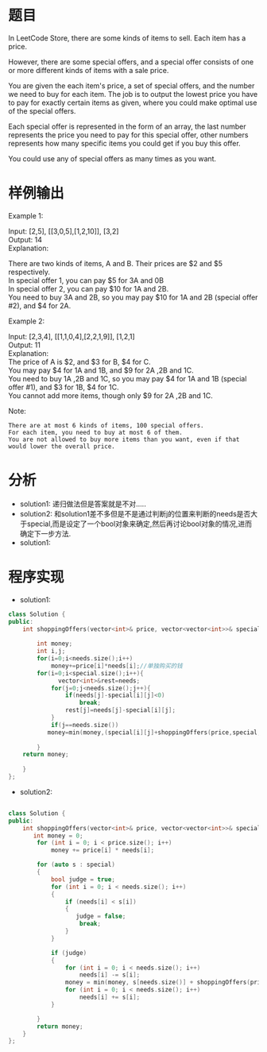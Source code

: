 # 题目
 In LeetCode Store, there are some kinds of items to sell. Each item has a price.

However, there are some special offers, and a special offer consists of one or more different kinds of items with a sale price.

You are given the each item's price, a set of special offers, and the number we need to buy for each item. The job is to output the lowest price you have to pay for exactly certain items as given, where you could make optimal use of the special offers.

Each special offer is represented in the form of an array, the last number represents the price you need to pay for this special offer, other numbers represents how many specific items you could get if you buy this offer.

You could use any of special offers as many times as you want.
# 样例输出
Example 1:

Input: [2,5], [[3,0,5],[1,2,10]], [3,2]\
Output: 14\
Explanation: 

There are two kinds of items, A and B. Their prices are $2 and $5 respectively. \
In special offer 1, you can pay $5 for 3A and 0B\
In special offer 2, you can pay $10 for 1A and 2B. \
You need to buy 3A and 2B, so you may pay $10 for 1A and 2B (special offer #2), and $4 for 2A.

Example 2:

Input: [2,3,4], [[1,1,0,4],[2,2,1,9]], [1,2,1]\
Output: 11\
Explanation: \
The price of A is $2, and $3 for B, $4 for C. \
You may pay $4 for 1A and 1B, and $9 for 2A ,2B and 1C. \
You need to buy 1A ,2B and 1C, so you may pay $4 for 1A and 1B (special offer #1), and $3 for 1B, $4 for 1C. \
You cannot add more items, though only $9 for 2A ,2B and 1C.

Note:

    There are at most 6 kinds of items, 100 special offers.
    For each item, you need to buy at most 6 of them.
    You are not allowed to buy more items than you want, even if that would lower the overall price.
# 分析
* solution1:
递归做法但是答案就是不对.....
* solution2:
和solution1差不多但是不是通过判断j的位置来判断的needs是否大于special,而是设定了一个bool对象来确定,然后再讨论bool对象的情况,进而确定下一步方法.
* solution1:
# 程序实现
* solution1:
```cpp
class Solution {
public:
    int shoppingOffers(vector<int>& price, vector<vector<int>>& special, vector<int>& needs) {
      
        int money;
        int i,j;
        for(i=0;i<needs.size();i++)
            money+=price[i]*needs[i];//单独购买的钱
        for(i=0;i<special.size();i++){
              vector<int>&rest=needs; 
            for(j=0;j<needs.size();j++){
                if(needs[j]-special[i][j]<0)
                    break;
                rest[j]=needs[j]-special[i][j];
            }
            if(j==needs.size())
           money=min(money,(special[i][j]+shoppingOffers(price,special,rest)));
                     
        }
    return money;
                 
    }
};
```
* solution2:
```cpp

class Solution {
public:
    int shoppingOffers(vector<int>& price, vector<vector<int>>& special, vector<int>& needs) {
       int money = 0;
        for (int i = 0; i < price.size(); i++)
            money += price[i] * needs[i];

        for (auto s : special)
        {
            bool judge = true;
            for (int i = 0; i < needs.size(); i++)
            {
                if (needs[i] < s[i])
                {
                   judge = false;
                    break;
                }
            }

            if (judge)
            {
                for (int i = 0; i < needs.size(); i++)
                    needs[i] -= s[i];
                money = min(money, s[needs.size()] + shoppingOffers(price, special, needs));
                for (int i = 0; i < needs.size(); i++)
                    needs[i] += s[i];
            }

        }
        return money;
    }
};
```